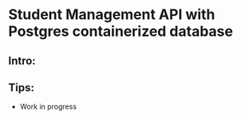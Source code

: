# Student Management API with Postgres containerized database

## Intro:

## Tips:


* Work in progress


